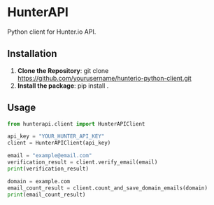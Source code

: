 # HunterAPI

Python client for Hunter.io API.

## Installation
1. **Clone the Repository**: git clone https://github.com/yourusername/hunterio-python-client.git
2. **Install the package**: pip install .

## Usage

```python
from hunterapi.client import HunterAPIClient

api_key = "YOUR_HUNTER_API_KEY"
client = HunterAPIClient(api_key)

email = "example@email.com"
verification_result = client.verify_email(email)
print(verification_result)

domain = example.com
email_count_result = client.count_and_save_domain_emails(domain)
print(email_count_result)